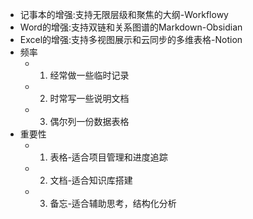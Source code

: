 - 记事本的增强:支持无限层级和聚焦的大纲-Workflowy
- Word的增强:支持双链和关系图谱的Markdown-Obsidian
- Excel的增强:支持多视图展示和云同步的多维表格-Notion
- 频率
	- 1. 经常做一些临时记录
	- 2. 时常写一些说明文档
	- 3. 偶尔列一份数据表格
- 重要性
	- 1. 表格-适合项目管理和进度追踪
	- 2. 文档-适合知识库搭建
	- 3. 备忘-适合辅助思考，结构化分析